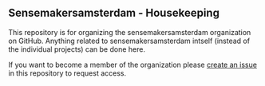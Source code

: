 ## Sensemakersamsterdam - Housekeeping

This repository is for organizing the sensemakersamsterdam organization on GitHub.
Anything related to sensemakersamsterdam intself (instead of the individual projects) can be done here.

If you want to become a member of the organization please [create an issue](https://github.com/sensemakersamsterdam/housekeeping/issues/new) in this repository to request access.
